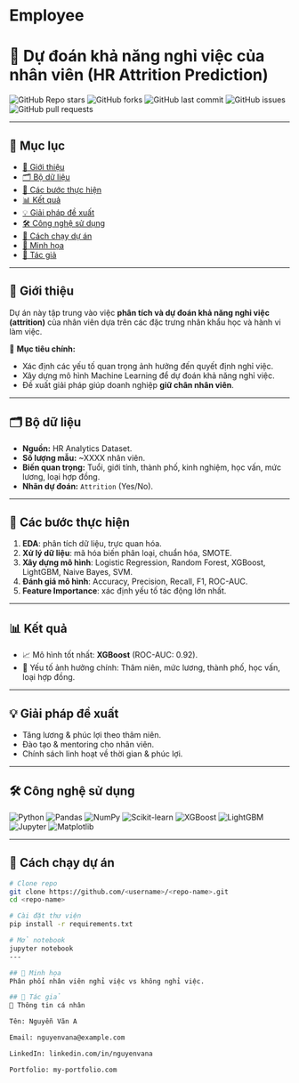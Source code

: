 # Employee

# 🚀 Dự đoán khả năng nghỉ việc của nhân viên (HR Attrition Prediction)

![GitHub Repo stars](https://img.shields.io/github/stars/<username>/<repo-name>?style=social)
![GitHub forks](https://img.shields.io/github/forks/<username>/<repo-name>?style=social)
![GitHub last commit](https://img.shields.io/github/last-commit/<username>/<repo-name>)
![GitHub issues](https://img.shields.io/github/issues/<username>/<repo-name>)
![GitHub pull requests](https://img.shields.io/github/issues-pr/<username>/<repo-name>)

---

## 📑 Mục lục
- [📌 Giới thiệu](#-giới-thiệu)
- [🗂️ Bộ dữ liệu](#️-bộ-dữ-liệu)
- [🔧 Các bước thực hiện](#-các-bước-thực-hiện)
- [📊 Kết quả](#-kết-quả)
- [💡 Giải pháp đề xuất](#-giải-pháp-đề-xuất)
- [🛠️ Công nghệ sử dụng](#️-công-nghệ-sử-dụng)
- [📌 Cách chạy dự án](#-cách-chạy-dự-án)
- [📸 Minh họa](#-minh-họa)
- [👤 Tác giả](#-tác-giả)

---

## 📌 Giới thiệu
Dự án này tập trung vào việc **phân tích và dự đoán khả năng nghỉ việc (attrition)** của nhân viên dựa trên các đặc trưng nhân khẩu học và hành vi làm việc.  

🎯 **Mục tiêu chính:**
- Xác định các yếu tố quan trọng ảnh hưởng đến quyết định nghỉ việc.
- Xây dựng mô hình Machine Learning để dự đoán khả năng nghỉ việc.
- Đề xuất giải pháp giúp doanh nghiệp **giữ chân nhân viên**.

---

## 🗂️ Bộ dữ liệu
- **Nguồn:** HR Analytics Dataset.  
- **Số lượng mẫu:** ~XXXX nhân viên.  
- **Biến quan trọng:** Tuổi, giới tính, thành phố, kinh nghiệm, học vấn, mức lương, loại hợp đồng.  
- **Nhãn dự đoán:** `Attrition` (Yes/No).  

---

## 🔧 Các bước thực hiện
1. **EDA**: phân tích dữ liệu, trực quan hóa.  
2. **Xử lý dữ liệu**: mã hóa biến phân loại, chuẩn hóa, SMOTE.  
3. **Xây dựng mô hình**: Logistic Regression, Random Forest, XGBoost, LightGBM, Naive Bayes, SVM.  
4. **Đánh giá mô hình**: Accuracy, Precision, Recall, F1, ROC-AUC.  
5. **Feature Importance**: xác định yếu tố tác động lớn nhất.  

---

## 📊 Kết quả
- 📈 Mô hình tốt nhất: **XGBoost** (ROC-AUC: 0.92).  
- 🔑 Yếu tố ảnh hưởng chính: Thâm niên, mức lương, thành phố, học vấn, loại hợp đồng.  

---

## 💡 Giải pháp đề xuất
- Tăng lương & phúc lợi theo thâm niên.  
- Đào tạo & mentoring cho nhân viên.  
- Chính sách linh hoạt về thời gian & phúc lợi.  

---

## 🛠️ Công nghệ sử dụng
![Python](https://img.shields.io/badge/Python-3776AB?logo=python&logoColor=white)
![Pandas](https://img.shields.io/badge/Pandas-150458?logo=pandas&logoColor=white)
![NumPy](https://img.shields.io/badge/NumPy-013243?logo=numpy&logoColor=white)
![Scikit-learn](https://img.shields.io/badge/Scikit--learn-F7931E?logo=scikit-learn&logoColor=white)
![XGBoost](https://img.shields.io/badge/XGBoost-FF6600?logo=python&logoColor=white)
![LightGBM](https://img.shields.io/badge/LightGBM-00C853?logo=python&logoColor=white)
![Jupyter](https://img.shields.io/badge/Jupyter-F37626?logo=jupyter&logoColor=white)
![Matplotlib](https://img.shields.io/badge/Matplotlib-11557c?logo=python&logoColor=white)

---

## 📌 Cách chạy dự án
```bash
# Clone repo
git clone https://github.com/<username>/<repo-name>.git
cd <repo-name>

# Cài đặt thư viện
pip install -r requirements.txt

# Mở notebook
jupyter notebook
---

## 📸 Minh họa
Phân phối nhân viên nghỉ việc vs không nghỉ việc.

## 👤 Tác giả
🌟 Thông tin cá nhân

Tên: Nguyễn Văn A

Email: nguyenvana@example.com

LinkedIn: linkedin.com/in/nguyenvana

Portfolio: my-portfolio.com
